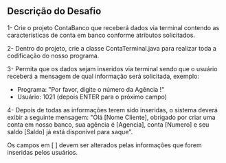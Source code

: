 ## Descrição do Desafio

1- Crie o projeto ContaBanco que receberá dados via terminal contendo as características de conta em banco conforme atributos solicitados.

2- Dentro do projeto, crie a classe ContaTerminal.java para realizar toda a codificação do nosso programa.

3- Permita que os dados sejam inseridos via terminal sendo que o usuário receberá a mensagem de qual informação será solicitada, exemplo:

* Programa: "Por favor, digite o número da Agência !"
* Usuário: 1021 (depois ENTER para o próximo campo)

4- Depois de todas as informações terem sido inseridas, o sistema deverá exibir a seguinte mensagem:
"Olá [Nome Cliente], obrigado por criar uma conta em nosso banco, sua agência é [Agencia], conta [Numero] e seu saldo [Saldo] já está disponível para saque".

Os campos em [ ] devem ser alterados pelas informações que forem inseridas pelos usuários.
